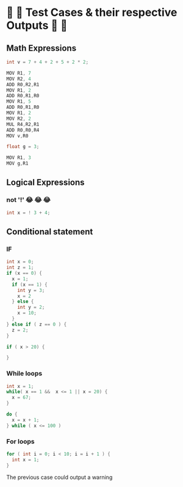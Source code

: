 # :poop: :poop: Test Cases & their respective Outputs :poop: :poop:
## Math Expressions
```c
int v = 7 + 4 + 2 + 5 + 2 * 2;

MOV R1, 7   
MOV R2, 4  
ADD R0,R2,R1  
MOV R1, 2  
ADD R0,R1,R0  
MOV R1, 5  
ADD R0,R1,R0  
MOV R1, 2  
MOV R2, 2  
MUL R4,R2,R1  
ADD R0,R0,R4  
MOV v,R0  
```  
```c
float g = 3;

MOV R1, 3  
MOV g,R1  
```

## Logical Expressions

### not '!' :joy: :joy: :joy:
```c
int x = ! 3 + 4;
```


## Conditional statement
### IF
```c
int x = 0;
int z = 1;
if (x == 0) {
  x = 1;
  if (x == 1) {
    int y = 3;
    x = 2
  } else {
    int y = 2;
    x = 10;
  }
} else if ( z == 0 ) {
  z = 2;
}

if ( x > 20) {

}
```

### While loops
```c
int x = 1;
while( x == 1 &&  x <= 1 || x = 20) {
  x = 67;
}

do {
  x = x + 1;
} while ( x <= 100 )
```

### For loops
```c
for ( int i = 0; i < 10; i = i + 1 ) {
  int x = 1;
}
```
The previous case could output a warning
